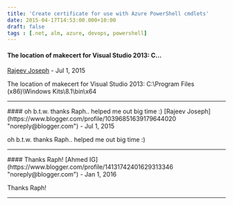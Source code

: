 ```yaml
---
title: 'Create certificate for use with Azure PowerShell cmdlets'
date: 2015-04-17T14:53:00.000+10:00
draft: false
tags : [.net, alm, azure, devops, powershell]
---
```


#### The location of makecert for Visual Studio 2013: C...
[Rajeev Joseph](https://www.blogger.com/profile/10396851639179644020 "noreply@blogger.com") - <time datetime="2015-07-20T11:31:41.127+10:00">Jul 1, 2015</time>

The location of makecert for Visual Studio 2013: C:\\Program Files (x86)\\Windows Kits\\8.1\\bin\\x64
<hr />
#### oh b.t.w. thanks Raph.. helped me out big time :)
[Rajeev Joseph](https://www.blogger.com/profile/10396851639179644020 "noreply@blogger.com") - <time datetime="2015-07-20T11:32:26.457+10:00">Jul 1, 2015</time>

oh b.t.w. thanks Raph.. helped me out big time :)
<hr />
#### Thanks Raph!
[Ahmed IG](https://www.blogger.com/profile/14131742401629313346 "noreply@blogger.com") - <time datetime="2016-01-04T15:50:36.181+11:00">Jan 1, 2016</time>

Thanks Raph!
<hr />
